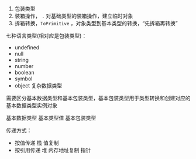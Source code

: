 1. 包装类型
2. 装箱操作， `.` 对基础类型的装箱操作，建立临时对象
3. 拆箱转换，`ToPrimitive` ，对象类型到基本类型的转换，“先拆箱再转换”


七种语言类型(相对应是包装类型)：
- undefined
- null
- string
- number
- boolean
- symbol
- object 复杂数据类型


需要区分基本数据类型和基本包装类型，基本包装类型用于类型转换和创建对应的基本数据类型实例对象


基本数据类型 基本类型值  基本包装类型

传递方式：
- 按值传递 栈 值复制
- 按引用传递 堆 内存地址复制 指针
